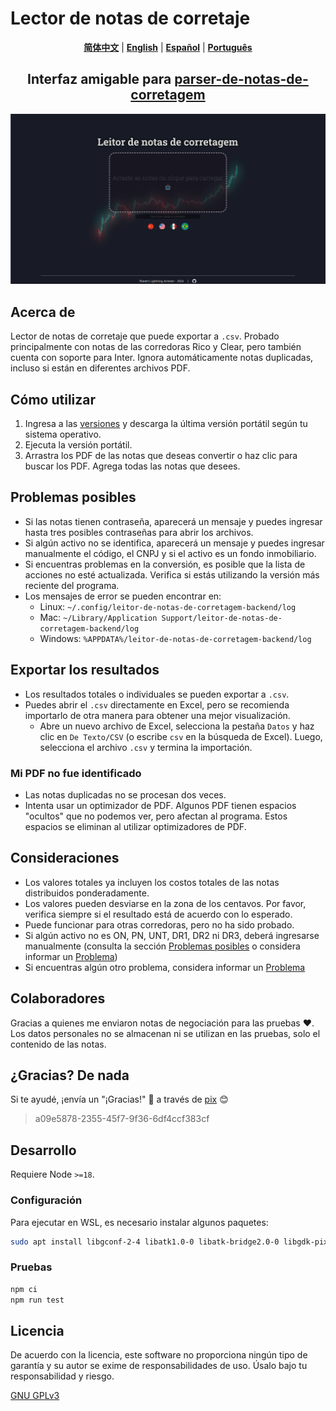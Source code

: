 # Lector de notas de corretaje

<p align="center">
  <a href="https://github.com/planetsLightningArrester/leitor-de-notas-de-corretagem/blob/main/README.zh-cn.md"><b>简体中文</b></a> |
  <a href="https://github.com/planetsLightningArrester/leitor-de-notas-de-corretagem/blob/main/README.en-us.md"><b>English</b></a> |
  <a href="https://github.com/planetsLightningArrester/leitor-de-notas-de-corretagem/blob/main/README.es-mx.md"><b>Español</b></a> |
  <a href="https://github.com/planetsLightningArrester/leitor-de-notas-de-corretagem/blob/main/README.md"><b>Português</b></a>
</p>

<h2 align="center">Interfaz amigable para <a href="https://www.npmjs.com/package/parser-de-notas-de-corretagem"><b>parser-de-notas-de-corretagem</b></a></h2>

![alt](./art/demo.gif)

## Acerca de
Lector de notas de corretaje que puede exportar a `.csv`. Probado principalmente con notas de las corredoras Rico y Clear, pero también cuenta con soporte para Inter. Ignora automáticamente notas duplicadas, incluso si están en diferentes archivos PDF.

## Cómo utilizar
1. Ingresa a las [versiones](https://github.com/planetsLightningArrester/leitor-de-notas-de-corretagem/releases) y descarga la última versión portátil según tu sistema operativo.
2. Ejecuta la versión portátil.
3. Arrastra los PDF de las notas que deseas convertir o haz clic para buscar los PDF. Agrega todas las notas que desees.

## Problemas posibles
- Si las notas tienen contraseña, aparecerá un mensaje y puedes ingresar hasta tres posibles contraseñas para abrir los archivos.
- Si algún activo no se identifica, aparecerá un mensaje y puedes ingresar manualmente el código, el CNPJ y si el activo es un fondo inmobiliario.
- Si encuentras problemas en la conversión, es posible que la lista de acciones no esté actualizada. Verifica si estás utilizando la versión más reciente del programa.
- Los mensajes de error se pueden encontrar en:
  - Linux: `~/.config/leitor-de-notas-de-corretagem-backend/log`
  - Mac: `~/Library/Application Support/leitor-de-notas-de-corretagem-backend/log`
  - Windows: `%APPDATA%/leitor-de-notas-de-corretagem-backend/log`

## Exportar los resultados
- Los resultados totales o individuales se pueden exportar a `.csv`.
- Puedes abrir el `.csv` directamente en Excel, pero se recomienda importarlo de otra manera para obtener una mejor visualización.
   - Abre un nuevo archivo de Excel, selecciona la pestaña `Datos` y haz clic en `De Texto/CSV` (o escribe `csv` en la búsqueda de Excel). Luego, selecciona el archivo `.csv` y termina la importación.

### Mi PDF no fue identificado
- Las notas duplicadas no se procesan dos veces.
- Intenta usar un optimizador de PDF. Algunos PDF tienen espacios "ocultos" que no podemos ver, pero afectan al programa. Estos espacios se eliminan al utilizar optimizadores de PDF.

## Consideraciones
- Los valores totales ya incluyen los costos totales de las notas distribuidos ponderadamente.
- Los valores pueden desviarse en la zona de los centavos. Por favor, verifica siempre si el resultado está de acuerdo con lo esperado.
- Puede funcionar para otras corredoras, pero no ha sido probado.
- Si algún activo no es ON, PN, UNT, DR1, DR2 ni DR3, deberá ingresarse manualmente (consulta la sección [Problemas posibles](#problemas-posibles) o considera informar un [Problema](https://github.com/planetsLightningArrester/leitor-de-notas-de-corretagem/issues))
- Si encuentras algún otro problema, considera informar un [Problema](https://github.com/planetsLightningArrester/leitor-de-notas-de-corretagem/issues)

## Colaboradores
Gracias a quienes me enviaron notas de negociación para las pruebas ❤️. Los datos personales no se almacenan ni se utilizan en las pruebas, solo el contenido de las notas.

## ¿Gracias? De nada
Si te ayudé, ¡envía un "¡Gracias!" 👋 a través de [pix](https://www.bcb.gov.br/en/financialstability/pix_en) 😊
> a09e5878-2355-45f7-9f36-6df4ccf383cf

## Desarrollo

Requiere Node `>=18`.

### Configuración
Para ejecutar en WSL, es necesario instalar algunos paquetes:

```bash
sudo apt install libgconf-2-4 libatk1.0-0 libatk-bridge2.0-0 libgdk-pixbuf2.0-0 libgtk-3-0 libgbm-dev libnss3-dev libxss-dev libasound2 zip
```

### Pruebas

```bash
npm ci
npm run test
```

## Licencia

De acuerdo con la licencia, este software no proporciona ningún tipo de garantía y su autor se exime de responsabilidades de uso. Úsalo bajo tu responsabilidad y riesgo.

[GNU GPLv3](https://choosealicense.com/licenses/gpl-3.0/)